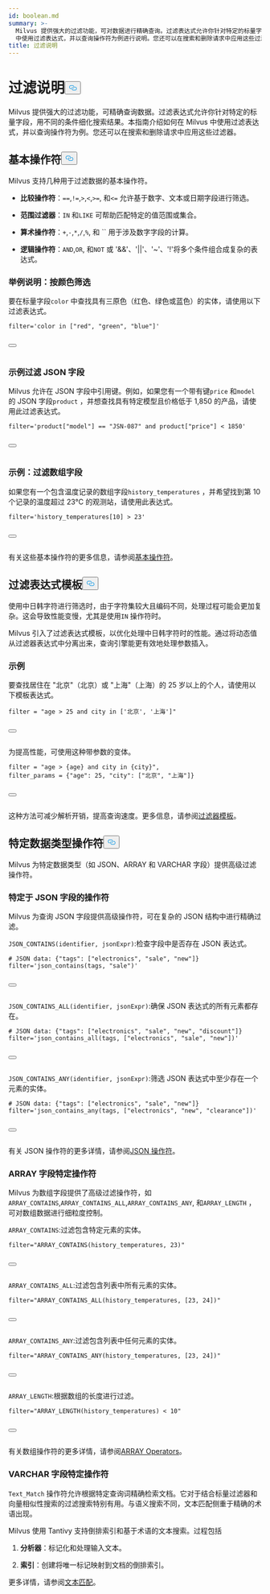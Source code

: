 ```yaml
---
id: boolean.md
summary: >-
  Milvus 提供强大的过滤功能，可对数据进行精确查询。过滤表达式允许你针对特定的标量字段，用不同的条件细化搜索结果。本指南介绍如何在 Milvus
  中使用过滤表达式，并以查询操作符为例进行说明。您还可以在搜索和删除请求中应用这些过滤器。
title: 过滤说明
---
```

<h1 id="Filtering-Explained​" class="common-anchor-header">过滤说明<button data-href="#Filtering-Explained​" class="anchor-icon" translate="no">
      <svg translate="no"
        aria-hidden="true"
        focusable="false"
        height="20"
        version="1.1"
        viewBox="0 0 16 16"
        width="16"
      >
        <path
          fill="#0092E4"
          fill-rule="evenodd"
          d="M4 9h1v1H4c-1.5 0-3-1.69-3-3.5S2.55 3 4 3h4c1.45 0 3 1.69 3 3.5 0 1.41-.91 2.72-2 3.25V8.59c.58-.45 1-1.27 1-2.09C10 5.22 8.98 4 8 4H4c-.98 0-2 1.22-2 2.5S3 9 4 9zm9-3h-1v1h1c1 0 2 1.22 2 2.5S13.98 12 13 12H9c-.98 0-2-1.22-2-2.5 0-.83.42-1.64 1-2.09V6.25c-1.09.53-2 1.84-2 3.25C6 11.31 7.55 13 9 13h4c1.45 0 3-1.69 3-3.5S14.5 6 13 6z"
        ></path>
      </svg>
    </button></h1><p>Milvus 提供强大的过滤功能，可精确查询数据。过滤表达式允许你针对特定的标量字段，用不同的条件细化搜索结果。本指南介绍如何在 Milvus 中使用过滤表达式，并以查询操作符为例。您还可以在搜索和删除请求中应用这些过滤器。</p>
<h2 id="Basic-operators​" class="common-anchor-header">基本操作符<button data-href="#Basic-operators​" class="anchor-icon" translate="no">
      <svg translate="no"
        aria-hidden="true"
        focusable="false"
        height="20"
        version="1.1"
        viewBox="0 0 16 16"
        width="16"
      >
        <path
          fill="#0092E4"
          fill-rule="evenodd"
          d="M4 9h1v1H4c-1.5 0-3-1.69-3-3.5S2.55 3 4 3h4c1.45 0 3 1.69 3 3.5 0 1.41-.91 2.72-2 3.25V8.59c.58-.45 1-1.27 1-2.09C10 5.22 8.98 4 8 4H4c-.98 0-2 1.22-2 2.5S3 9 4 9zm9-3h-1v1h1c1 0 2 1.22 2 2.5S13.98 12 13 12H9c-.98 0-2-1.22-2-2.5 0-.83.42-1.64 1-2.09V6.25c-1.09.53-2 1.84-2 3.25C6 11.31 7.55 13 9 13h4c1.45 0 3-1.69 3-3.5S14.5 6 13 6z"
        ></path>
      </svg>
    </button></h2><p>Milvus 支持几种用于过滤数据的基本操作符。</p>
<ul>
<li><p><strong>比较操作符</strong>：<code translate="no">==</code>,<code translate="no">!=</code>,<code translate="no">&gt;</code>,<code translate="no">&lt;</code>,<code translate="no">&gt;=</code>, 和<code translate="no">&lt;=</code> 允许基于数字、文本或日期字段进行筛选。</p></li>
<li><p><strong>范围过滤器</strong>：<code translate="no">IN</code> 和<code translate="no">LIKE</code> 可帮助匹配特定的值范围或集合。</p></li>
<li><p><strong>算术操作符</strong>：<code translate="no">+</code>,<code translate="no">-</code>,<code translate="no">*</code>,<code translate="no">/</code>,<code translate="no">%</code>, 和 `` 用于涉及数字字段的计算。</p></li>
<li><p><strong>逻辑操作符</strong>：<code translate="no">AND</code>,<code translate="no">OR</code>, 和<code translate="no">NOT</code> 或 '&amp;&amp;'、'||'、'~'、'!'将多个条件组合成复杂的表达式。</p></li>
</ul>
<h3 id="Example-Filtering-by-Color​" class="common-anchor-header">举例说明：按颜色筛选</h3><p>要在标量字段<code translate="no">color</code> 中查找具有三原色（红色、绿色或蓝色）的实体，请使用以下过滤表达式。</p>
<pre><code translate="no" class="language-python"><span class="hljs-built_in">filter</span>=<span class="hljs-string">&#x27;color in [&quot;red&quot;, &quot;green&quot;, &quot;blue&quot;]&#x27;</span>​

<button class="copy-code-btn"></button></code></pre>
<h3 id="Example-Filtering-JSON-Fields​" class="common-anchor-header">示例过滤 JSON 字段</h3><p>Milvus 允许在 JSON 字段中引用键。例如，如果您有一个带有键<code translate="no">price</code> 和<code translate="no">model</code> 的 JSON 字段<code translate="no">product</code> ，并想查找具有特定模型且价格低于 1,850 的产品，请使用此过滤表达式。</p>
<pre><code translate="no" class="language-python"><span class="hljs-built_in">filter</span>=<span class="hljs-string">&#x27;product[&quot;model&quot;] == &quot;JSN-087&quot; and product[&quot;price&quot;] &lt; 1850&#x27;</span>​

<button class="copy-code-btn"></button></code></pre>
<h3 id="Example-Filtering-Array-Fields​" class="common-anchor-header">示例：过滤数组字段</h3><p>如果您有一个包含温度记录的数组字段<code translate="no">history_temperatures</code> ，并希望找到第 10 个记录的温度超过 23°C 的观测站，请使用此表达式。</p>
<pre><code translate="no" class="language-python"><span class="hljs-built_in">filter</span>=<span class="hljs-string">&#x27;history_temperatures[10] &gt; 23&#x27;</span>​

<button class="copy-code-btn"></button></code></pre>
<p>有关这些基本操作符的更多信息，请参阅<a href="/docs/zh/basic-operators.md">基本操作符</a>。</p>
<h2 id="Filter-expression-templates​" class="common-anchor-header">过滤表达式模板<button data-href="#Filter-expression-templates​" class="anchor-icon" translate="no">
      <svg translate="no"
        aria-hidden="true"
        focusable="false"
        height="20"
        version="1.1"
        viewBox="0 0 16 16"
        width="16"
      >
        <path
          fill="#0092E4"
          fill-rule="evenodd"
          d="M4 9h1v1H4c-1.5 0-3-1.69-3-3.5S2.55 3 4 3h4c1.45 0 3 1.69 3 3.5 0 1.41-.91 2.72-2 3.25V8.59c.58-.45 1-1.27 1-2.09C10 5.22 8.98 4 8 4H4c-.98 0-2 1.22-2 2.5S3 9 4 9zm9-3h-1v1h1c1 0 2 1.22 2 2.5S13.98 12 13 12H9c-.98 0-2-1.22-2-2.5 0-.83.42-1.64 1-2.09V6.25c-1.09.53-2 1.84-2 3.25C6 11.31 7.55 13 9 13h4c1.45 0 3-1.69 3-3.5S14.5 6 13 6z"
        ></path>
      </svg>
    </button></h2><p>使用中日韩字符进行筛选时，由于字符集较大且编码不同，处理过程可能会更加复杂。这会导致性能变慢，尤其是使用<code translate="no">IN</code> 操作符时。</p>
<p>Milvus 引入了过滤表达式模板，以优化处理中日韩字符时的性能。通过将动态值从过滤器表达式中分离出来，查询引擎能更有效地处理参数插入。</p>
<h3 id="Example​" class="common-anchor-header">示例</h3><p>要查找居住在 "北京"（北京）或 "上海"（上海）的 25 岁以上的个人，请使用以下模板表达式。</p>
<pre><code translate="no" class="language-python"><span class="hljs-built_in">filter</span> = <span class="hljs-string">&quot;age &gt; 25 and city in [&#x27;北京&#x27;, &#x27;上海&#x27;]&quot;</span>​

<button class="copy-code-btn"></button></code></pre>
<p>为提高性能，可使用这种带参数的变体。</p>
<pre><code translate="no" class="language-python"><span class="hljs-built_in">filter</span> = <span class="hljs-string">&quot;age &gt; {age} and city in {city}&quot;</span>,​
filter_params = {<span class="hljs-string">&quot;age&quot;</span>: <span class="hljs-number">25</span>, <span class="hljs-string">&quot;city&quot;</span>: [<span class="hljs-string">&quot;北京&quot;</span>, <span class="hljs-string">&quot;上海&quot;</span>]}​

<button class="copy-code-btn"></button></code></pre>
<p>这种方法可减少解析开销，提高查询速度。更多信息，请参阅<a href="/docs/zh/filtering-templating.md">过滤器模板</a>。</p>
<h2 id="Data-type-specific-operators​" class="common-anchor-header">特定数据类型操作符<button data-href="#Data-type-specific-operators​" class="anchor-icon" translate="no">
      <svg translate="no"
        aria-hidden="true"
        focusable="false"
        height="20"
        version="1.1"
        viewBox="0 0 16 16"
        width="16"
      >
        <path
          fill="#0092E4"
          fill-rule="evenodd"
          d="M4 9h1v1H4c-1.5 0-3-1.69-3-3.5S2.55 3 4 3h4c1.45 0 3 1.69 3 3.5 0 1.41-.91 2.72-2 3.25V8.59c.58-.45 1-1.27 1-2.09C10 5.22 8.98 4 8 4H4c-.98 0-2 1.22-2 2.5S3 9 4 9zm9-3h-1v1h1c1 0 2 1.22 2 2.5S13.98 12 13 12H9c-.98 0-2-1.22-2-2.5 0-.83.42-1.64 1-2.09V6.25c-1.09.53-2 1.84-2 3.25C6 11.31 7.55 13 9 13h4c1.45 0 3-1.69 3-3.5S14.5 6 13 6z"
        ></path>
      </svg>
    </button></h2><p>Milvus 为特定数据类型（如 JSON、ARRAY 和 VARCHAR 字段）提供高级过滤操作符。</p>
<h3 id="JSON-field-specific-operators​" class="common-anchor-header">特定于 JSON 字段的操作符</h3><p>Milvus 为查询 JSON 字段提供高级操作符，可在复杂的 JSON 结构中进行精确过滤。</p>
<p><code translate="no">JSON_CONTAINS(identifier, jsonExpr)</code>:检查字段中是否存在 JSON 表达式。</p>
<pre><code translate="no" class="language-python"># JSON data: {<span class="hljs-string">&quot;tags&quot;</span>: [<span class="hljs-string">&quot;electronics&quot;</span>, <span class="hljs-string">&quot;sale&quot;</span>, <span class="hljs-string">&quot;new&quot;</span>]}​
filter=<span class="hljs-string">&#x27;json_contains(tags, &quot;sale&quot;)&#x27;</span>​

<button class="copy-code-btn"></button></code></pre>
<p><code translate="no">JSON_CONTAINS_ALL(identifier, jsonExpr)</code>:确保 JSON 表达式的所有元素都存在。</p>
<pre><code translate="no" class="language-python"># JSON data: {<span class="hljs-string">&quot;tags&quot;</span>: [<span class="hljs-string">&quot;electronics&quot;</span>, <span class="hljs-string">&quot;sale&quot;</span>, <span class="hljs-string">&quot;new&quot;</span>, <span class="hljs-string">&quot;discount&quot;</span>]}​
filter=<span class="hljs-string">&#x27;json_contains_all(tags, [&quot;electronics&quot;, &quot;sale&quot;, &quot;new&quot;])&#x27;</span>​

<button class="copy-code-btn"></button></code></pre>
<p><code translate="no">JSON_CONTAINS_ANY(identifier, jsonExpr)</code>:筛选 JSON 表达式中至少存在一个元素的实体。</p>
<pre><code translate="no" class="language-python"># JSON data: {<span class="hljs-string">&quot;tags&quot;</span>: [<span class="hljs-string">&quot;electronics&quot;</span>, <span class="hljs-string">&quot;sale&quot;</span>, <span class="hljs-string">&quot;new&quot;</span>]}​
filter=<span class="hljs-string">&#x27;json_contains_any(tags, [&quot;electronics&quot;, &quot;new&quot;, &quot;clearance&quot;])&#x27;</span>​

<button class="copy-code-btn"></button></code></pre>
<p>有关 JSON 操作符的更多详情，请参阅<a href="/docs/zh/json-operators.md">JSON 操作符</a>。</p>
<h3 id="ARRAY-field-specific-operators​" class="common-anchor-header">ARRAY 字段特定操作符</h3><p>Milvus 为数组字段提供了高级过滤操作符，如<code translate="no">ARRAY_CONTAINS</code>,<code translate="no">ARRAY_CONTAINS_ALL</code>,<code translate="no">ARRAY_CONTAINS_ANY</code>, 和<code translate="no">ARRAY_LENGTH</code> ，可对数组数据进行细粒度控制。</p>
<p><code translate="no">ARRAY_CONTAINS</code>:过滤包含特定元素的实体。</p>
<pre><code translate="no" class="language-python"><span class="hljs-built_in">filter</span>=<span class="hljs-string">&quot;ARRAY_CONTAINS(history_temperatures, 23)&quot;</span>​

<button class="copy-code-btn"></button></code></pre>
<p><code translate="no">ARRAY_CONTAINS_ALL</code>:过滤包含列表中所有元素的实体。</p>
<pre><code translate="no" class="language-python"><span class="hljs-built_in">filter</span>=<span class="hljs-string">&quot;ARRAY_CONTAINS_ALL(history_temperatures, [23, 24])&quot;</span>​

<button class="copy-code-btn"></button></code></pre>
<p><code translate="no">ARRAY_CONTAINS_ANY</code>:过滤包含列表中任何元素的实体。</p>
<pre><code translate="no" class="language-python"><span class="hljs-built_in">filter</span>=<span class="hljs-string">&quot;ARRAY_CONTAINS_ANY(history_temperatures, [23, 24])&quot;</span>​

<button class="copy-code-btn"></button></code></pre>
<p><code translate="no">ARRAY_LENGTH</code>:根据数组的长度进行过滤。</p>
<pre><code translate="no" class="language-python"><span class="hljs-built_in">filter</span>=<span class="hljs-string">&quot;ARRAY_LENGTH(history_temperatures) &lt; 10&quot;</span>​

<button class="copy-code-btn"></button></code></pre>
<p>有关数组操作符的更多详情，请参阅<a href="/docs/zh/array-operators.md">ARRAY Operators</a>。</p>
<h3 id="VARCHAR-field-specific-operators​" class="common-anchor-header">VARCHAR 字段特定操作符</h3><p><code translate="no">Text_Match</code> 操作符允许根据特定查询词精确检索文档。它对于结合标量过滤器和向量相似性搜索的过滤搜索特别有用。与语义搜索不同，文本匹配侧重于精确的术语出现。</p>
<p>Milvus 使用 Tantivy 支持倒排索引和基于术语的文本搜索。过程包括</p>
<ol>
<li><p><strong>分析器</strong>：标记化和处理输入文本。</p></li>
<li><p><strong>索引</strong>：创建将唯一标记映射到文档的倒排索引。</p></li>
</ol>
<p>更多详情，请参阅<a href="/docs/zh/keyword-match.md">文本匹配</a>。</p>
